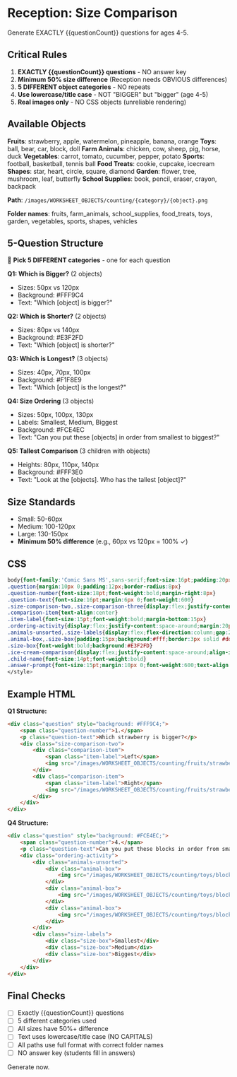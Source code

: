 # Reception: Size Comparison

Generate EXACTLY {{questionCount}} questions for ages 4-5.

## Critical Rules

1. **EXACTLY {{questionCount}} questions** - NO answer key
2. **Minimum 50% size difference** (Reception needs OBVIOUS differences)
3. **5 DIFFERENT object categories** - NO repeats
4. **Use lowercase/title case** - NOT "BIGGER" but "bigger" (age 4-5)
5. **Real images only** - NO CSS objects (unreliable rendering)

## Available Objects

**Fruits**: strawberry, apple, watermelon, pineapple, banana, orange
**Toys**: ball, bear, car, block, doll
**Farm Animals**: chicken, cow, sheep, pig, horse, duck
**Vegetables**: carrot, tomato, cucumber, pepper, potato
**Sports**: football, basketball, tennis ball
**Food Treats**: cookie, cupcake, icecream
**Shapes**: star, heart, circle, square, diamond
**Garden**: flower, tree, mushroom, leaf, butterfly
**School Supplies**: book, pencil, eraser, crayon, backpack

**Path**: `/images/WORKSHEET_OBJECTS/counting/{category}/{object}.png`

**Folder names**: fruits, farm_animals, school_supplies, food_treats, toys, garden, vegetables, sports, shapes, vehicles

## 5-Question Structure

🚨 **Pick 5 DIFFERENT categories** - one for each question

**Q1: Which is Bigger?** (2 objects)
- Sizes: 50px vs 120px
- Background: #FFF9C4
- Text: "Which [object] is bigger?"

**Q2: Which is Shorter?** (2 objects)
- Sizes: 80px vs 140px
- Background: #E3F2FD
- Text: "Which [object] is shorter?"

**Q3: Which is Longest?** (3 objects)
- Sizes: 40px, 70px, 100px
- Background: #F1F8E9
- Text: "Which [object] is the longest?"

**Q4: Size Ordering** (3 objects)
- Sizes: 50px, 100px, 130px
- Labels: Smallest, Medium, Biggest
- Background: #FCE4EC
- Text: "Can you put these [objects] in order from smallest to biggest?"

**Q5: Tallest Comparison** (3 children with objects)
- Heights: 80px, 110px, 140px
- Background: #FFF3E0
- Text: "Look at the [objects]. Who has the tallest [object]?"

## Size Standards

- Small: 50-60px
- Medium: 100-120px
- Large: 130-150px
- **Minimum 50% difference** (e.g., 60px vs 120px = 100% ✓)

## CSS
```css
body{font-family:'Comic Sans MS',sans-serif;font-size:16pt;padding:20px;background:#fff}
.question{margin:10px 0;padding:12px;border-radius:8px}
.question-number{font-size:18pt;font-weight:bold;margin-right:8px}
.question-text{font-size:16pt;margin:6px 0;font-weight:600}
.size-comparison-two,.size-comparison-three{display:flex;justify-content:space-around;align-items:flex-end;margin:20px auto;padding:20px;background:#f8f9ff;border:3px solid #4CAF50;border-radius:12px;max-width:600px;gap:30px}
.comparison-item{text-align:center}
.item-label{font-size:15pt;font-weight:bold;margin-bottom:15px}
.ordering-activity{display:flex;justify-content:space-around;margin:20px auto;max-width:600px;gap:30px}
.animals-unsorted,.size-labels{display:flex;flex-direction:column;gap:20px}
.animal-box,.size-box{padding:15px;background:#fff;border:3px solid #ddd;border-radius:10px;text-align:center;min-width:120px}
.size-box{font-weight:bold;background:#E3F2FD}
.ice-cream-comparison{display:flex;justify-content:space-around;align-items:flex-end;margin:20px auto;padding:20px;background:#FFF3E0;border:3px solid #FF9800;border-radius:12px;max-width:500px;min-height:200px}
.child-name{font-size:14pt;font-weight:bold}
.answer-prompt{font-size:15pt;margin:10px 0;font-weight:600;text-align:center}
</style>
```

## Example HTML

**Q1 Structure:**
```html
<div class="question" style="background: #FFF9C4;">
    <span class="question-number">1.</span>
    <p class="question-text">Which strawberry is bigger?</p>
    <div class="size-comparison-two">
        <div class="comparison-item">
            <span class="item-label">Left</span>
            <img src="/images/WORKSHEET_OBJECTS/counting/fruits/strawberry.png" width="50" height="50" alt="Small strawberry" />
        </div>
        <div class="comparison-item">
            <span class="item-label">Right</span>
            <img src="/images/WORKSHEET_OBJECTS/counting/fruits/strawberry.png" width="120" height="120" alt="Big strawberry" />
        </div>
    </div>
</div>
```

**Q4 Structure:**
```html
<div class="question" style="background: #FCE4EC;">
    <span class="question-number">4.</span>
    <p class="question-text">Can you put these blocks in order from smallest to biggest?</p>
    <div class="ordering-activity">
        <div class="animals-unsorted">
            <div class="animal-box">
                <img src="/images/WORKSHEET_OBJECTS/counting/toys/block.png" width="50" height="50" alt="Small block" />
            </div>
            <div class="animal-box">
                <img src="/images/WORKSHEET_OBJECTS/counting/toys/block.png" width="100" height="100" alt="Medium block" />
            </div>
            <div class="animal-box">
                <img src="/images/WORKSHEET_OBJECTS/counting/toys/block.png" width="130" height="130" alt="Large block" />
            </div>
        </div>
        <div class="size-labels">
            <div class="size-box">Smallest</div>
            <div class="size-box">Medium</div>
            <div class="size-box">Biggest</div>
        </div>
    </div>
</div>
```



## Final Checks

- [ ] Exactly {{questionCount}} questions
- [ ] 5 different categories used
- [ ] All sizes have 50%+ difference
- [ ] Text uses lowercase/title case (NO CAPITALS)
- [ ] All paths use full format with correct folder names
- [ ] NO answer key (students fill in answers)

Generate now.
